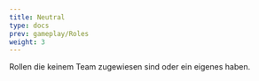 ```yaml
---
title: Neutral
type: docs
prev: gameplay/Roles
weight: 3
---
```


Rollen die keinem Team zugewiesen sind oder ein eigenes haben.
